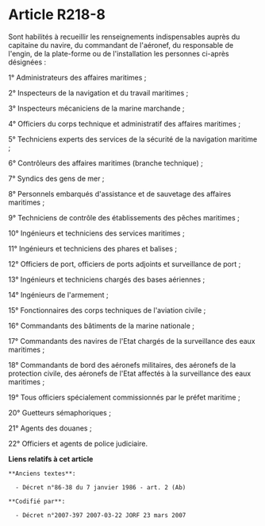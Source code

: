 # Article R218-8

Sont habilités à recueillir les renseignements indispensables auprès du capitaine du navire, du commandant de l'aéronef, du
responsable de l'engin, de la plate-forme ou de l'installation les personnes ci-après désignées :

1° Administrateurs des affaires maritimes ;

2° Inspecteurs de la navigation et du travail maritimes ;

3° Inspecteurs mécaniciens de la marine marchande ;

4° Officiers du corps technique et administratif des affaires maritimes ;

5° Techniciens experts des services de la sécurité de la navigation maritime ;

6° Contrôleurs des affaires maritimes (branche technique) ;

7° Syndics des gens de mer ;

8° Personnels embarqués d'assistance et de sauvetage des affaires maritimes ;

9° Techniciens de contrôle des établissements des pêches maritimes ;

10° Ingénieurs et techniciens des services maritimes ;

11° Ingénieurs et techniciens des phares et balises ;

12° Officiers de port, officiers de ports adjoints et surveillance de port ;

13° Ingénieurs et techniciens chargés des bases aériennes ;

14° Ingénieurs de l'armement ;

15° Fonctionnaires des corps techniques de l'aviation civile ;

16° Commandants des bâtiments de la marine nationale ;

17° Commandants des navires de l'Etat chargés de la surveillance des eaux maritimes ;

18° Commandants de bord des aéronefs militaires, des aéronefs de la protection civile, des aéronefs de l'Etat affectés à la
surveillance des eaux maritimes ;

19° Tous officiers spécialement commissionnés par le préfet maritime ;

20° Guetteurs sémaphoriques ;

21° Agents des douanes ;

22° Officiers et agents de police judiciaire.

**Liens relatifs à cet article**

	**Anciens textes**:

	  - Décret n°86-38 du 7 janvier 1986 - art. 2 (Ab)

	**Codifié par**:

	  - Décret n°2007-397 2007-03-22 JORF 23 mars 2007
